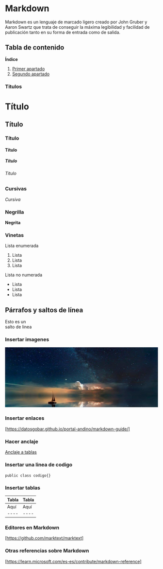 
# Markdown

Markdown es un lenguaje de marcado ligero creado por John Gruber y Aaron Swartz que trata de conseguir la máxima legibilidad y facilidad de publicación tanto en su forma de entrada como de salida.

## Tabla de contenido

**Índice**
1. [Primer apartado](#id1)
2. [Segundo apartado](#id2)
<div id='id1' />

### Titulos 

# Título
## Título
### Título
#### Título
##### Título
###### Título

### Cursivas

*Cursiva*

### Negrilla

**Negrita**

### Vinetas

Lista enumerada
1. Lista
2. Lista
3. Lista

Lista no numerada
+ Lista
+ Lista
+ Lista

## Párrafos y saltos de línea

Esto es un  
salto de linea

### Insertar imagenes

![NO](/img/barco.jpg)

### Insertar enlaces

[https://datosgobar.github.io/portal-andino/markdown-guide/]

### Hacer anclaje

[Anclaje a tablas](#insertar-tablas)

### Insertar una linea de codigo

`public class codigo{}` 

### Insertar tablas

|Tabla|Tabla|
|-----|-----|
|Aquí|Aquí|
|----|----|

### Editores en Markdown 

[https://github.com/marktext/marktext]

### Otras referencias sobre Markdown

[https://learn.microsoft.com/es-es/contribute/markdown-reference]

